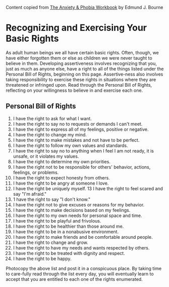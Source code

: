 Content copied from [The Anxiety & Phobia Workbook](https://psychcentralreviews.com/2016/the-anxiety-phobia-workbook/) by Edmund J. Bourne

# Recognizing and Exercising Your Basic Rights 

As adult human beings we all have certain basic rights. Often, though, we have either forgotten them or else as children we were never taught to believe in them. Developing assertiveness involves recognizing that you, just as much as anyone else, have a right to all of the things listed under the Personal Bill of Rights, beginning on this page. Assertive-ness also involves taking responsibility to exercise these rights in situations where they are threatened or infringed upon. Read through the Personal Bill of Rights, reflecting on your willingness to believe in and exercise each one. 

## Personal Bill of Rights

1. I have the right to ask for what I want. 
2. I have the right to say no to requests or demands I can't meet. 
3. I have the right to express all of my feelings, positive or negative. 
4. I have the right to change my mind. 
5. I have the right to make mistakes and not have to be perfect. 
6. I have the right to follow my own values and standards. 
7. I have the right to say no to anything when I feel I am not ready, it is unsafe, or it violates my values. 
8. I have the right to determine my own priorities. 
9. I have the right not to be responsible for others' behavior, actions, feelings, or problems. 
10. I have the right to expect honesty from others. 
11. I have the right to be angry at someone I love. 
12. I have the right be uniquely myself. 
13 I have the right to feel scared and say "I'm afraid." 
14. 1 have the right to say "I don't know."
15. I have the right not to give excuses or reasons for my behavior. 
16. I have the right to make decisions based on my feelings. 
17. I have the right to my own needs for personal space and time. 
18. I have the right to be playful and frivolous. 
19. I have the right to be healthier than those around me. 
20. I have the right to be in a nonabusive environment. 
21. I have the right to make friends and be comfortable around people. 
22. I have the right to change and grow. 
23. I have the right to have my needs and wants respected by others. 
24. I have the right to be treated with dignity and respect. 
25. I have the right to be happy. 

Photocopy the above list and post it in a conspicuous place. By taking time to care-fully read through the list every day, you will eventually learn to accept that you are entitled to each one of the rights enumerated. 
